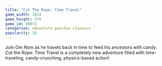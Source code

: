 ```yaml
---
title: "Cut The Rope: Time Travel"
game_width: 1024
game_height: 576
game_id: 40072
categories: adventure puzzles classics
popularity: 10
---
```

Join Om Nom as he travels back in time to feed his ancestors with candy. Cut the Rope: Time Travel is a completely new adventure filled with time-traveling, candy-crunching, physics-based action!
